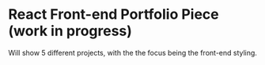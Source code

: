 # React Front-end Portfolio Piece (work in progress)

Will show 5 different projects, with the the focus being the front-end styling. 
